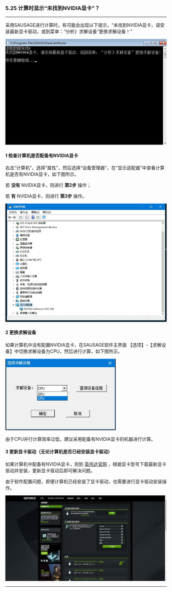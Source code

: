 ﻿### 5.25 计算时显示“未找到NVIDIA显卡”？
---

采用SAUSAGE进行计算时，有可能会出现以下提示，“未找到NVIDIA显卡，请安装最新显卡驱动，或到菜单：“分析》求解设备”更换求解设备！”

![](.\image\5.25-1.jpg)

#### 1 检查计算机是否配备有NVIDIA显卡

右击“计算机”，选择“属性”，然后选择“设备管理器”，在“显示适配器”中查看计算机是否有NVIDIA显卡，如下图所示。

若 **没有** NVIDIA显卡，则进行 **第2步** 操作；

若 **有** NVIDIA显卡，则进行 **第3步** 操作。

![](.\image\5.25-2.jpg)

#### 2 更换求解设备

如果计算机中没有配置NVIDIA显卡，在SAUSAGE软件主界面 【选项】-【求解设备】中切换求解设备为CPU，然后进行计算，如下图所示。

![](.\image\5.25-3.jpg)

由于CPU并行计算效率过低，建议采用配备有NVIDIA显卡的机器进行计算。

#### 3 更新显卡驱动（无论计算机是否已经安装显卡驱动）

如果计算机中配备有NVIDIA显卡，则到 [英伟达官网](https://www.geforce.cn/drivers) ，根据显卡型号下载最新显卡驱动并安装，更新显卡驱动后即可解决问题。

由于软件配置问题，即便计算机已经安装了显卡驱动，也需要进行显卡驱动安装操作。

![](.\image\5.25-4.jpg)

---
